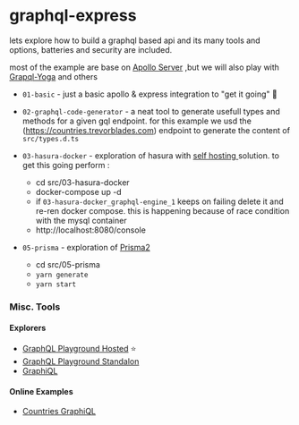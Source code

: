 graphql-express
===

lets explore how to build a graphql based api and its many tools and options, batteries and security are included.

most of the example are base on [Apollo Server](https://www.apollographql.com/docs/) ,but we will also play with [Grapql-Yoga](https://github.com/prisma-labs/graphql-yoga) and others

- `01-basic` - just a basic apollo & express integration to "get it going" 🚀

- `02-graphql-code-generator` - a neat tool to generate usefull types and methods for a given gql endpoint. for this example we usd the (https://countries.trevorblades.com) endpoint to generate the content of `src/types.d.ts`

- `03-hasura-docker` - exploration of hasura with [self hosting ](https://hasura.io/docs/1.0/graphql/core/getting-started/docker-simple.html#docker-simple) solution. to get this going perform : 
  -  cd src/03-hasura-docker
  -  docker-compose up -d
  -  if `03-hasura-docker_graphql-engine_1` keeps on failing delete it and re-ren docker compose. this is happening because of race condition with the mysql container
  -  http://localhost:8080/console
  
- `05-prisma` - exploration of [Prisma2](https://www.prisma.io) 
  -  cd src/05-prisma
  -  `yarn generate`
  -  `yarn start`

### Misc. Tools

#### Explorers

- [GraphQL Playground Hosted](https://www.graphqlbin.com/v2/new) ⭐ 
- [GraphQL Playground Standalon](https://github.com/graphql/graphql-playground)
- [GraphiQL](https://github.com/graphql/graphiql)

#### Online Examples 
- [Countries GraphiQL](https://lucasconstantino.github.io/graphiql-online/)
